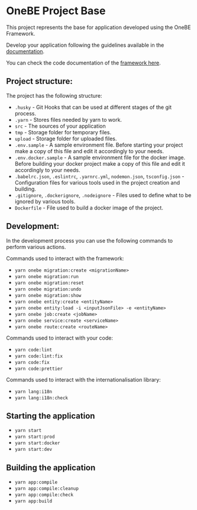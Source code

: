 # OneBE Project Base

This project represents the base for application developed using the OneBE Framework.

Develop your application following the guidelines available in the [documentation](https://docs.onebe.dev).

You can check the code documentation of the [framework here](https://github.com/1platform/onebe/tree/main/docs).

## Project structure:

The project has the following structure:

- `.husky` - Git Hooks that can be used at different stages of the git process.
- `.yarn` - Stores files needed by yarn to work.
- `src` - The sources of your application
- `tmp` - Storage folder for temporary files.
- `upload` - Storage folder for uploaded files.
- `.env.sample` - A sample environment file. Before starting your project make a copy of this file and edit
  it accordingly to your needs.
- `.env.docker.sample` - A sample environment file for the docker image. Before building your docker project make a
  copy of this file and edit it accordingly to your needs.
- `.babelrc.json`, `.eslintrc`, `.yarnrc.yml`, `nodemon.json`, `tsconfig.json` - Configuration files for various
  tools used in the project creation and building.
- `.gitignore`, `.dockerignore`, `.nodeignore` - Files used to define what to be ignored by various tools.
- `Dockerfile` - File used to build a docker image of the project.

## Development:

In the development process you can use the following commands to perform various actions.

Commands used to interact with the framework:
- `yarn onebe migration:create <migrationName>`
- `yarn onebe migration:run`
- `yarn onebe migration:reset`
- `yarn onebe migration:undo`
- `yarn onebe migration:show`
- `yarn onebe entity:create <entityName>`
- `yarn onebe entity:load -i <inputJsonFile> -e <entityName>`
- `yarn onebe job:create <jobName>`
- `yarn onebe service:create <serviceName>`
- `yarn onebe route:create <routeName>`

Commands used to interact with your code:
- `yarn code:lint`
- `yarn code:lint:fix`
- `yarn code:fix`
- `yarn code:prettier`

Commands used to interact with the internationalisation library:
- `yarn lang:i18n`
- `yarn lang:i18n:check`

## Starting the application

- `yarn start`
- `yarn start:prod`
- `yarn start:docker`
- `yarn start:dev`

## Building the application

- `yarn app:compile`
- `yarn app:compile:cleanup`
- `yarn app:compile:check`
- `yarn app:build`
